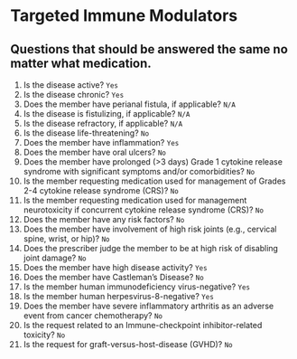# Targeted Immune Modulators
## Questions that should be answered the same no matter what medication.
1. Is the disease active?
    `Yes`
2. Is the disease chronic?
    `Yes`
3. Does the member have perianal fistula, if applicable?
    `N/A`
4. Is the disease is fistulizing, if applicable?
    `N/A`
5. Is the disease refractory, if applicable?
    `N/A`
6. Is the disease life-threatening?
    `No`
7.  Does the member have inflammation?
    `Yes`
8.  Does the member have oral ulcers?
    `No`
9.  Does the member have prolonged (>3 days) Grade 1 cytokine release syndrome with significant symptoms and/or comorbidities? 
    `No`
10.  Is the member requesting medication used for management of Grades 2-4 cytokine release syndrome (CRS)?
    `No`
11.  Is the member requesting medication used for management neurotoxicity if concurrent cytokine release syndrome (CRS)?
    `No`
12.  Does the member have any risk factors?
    `No`
13.  Does the member have involvement of high risk joints (e.g., cervical spine, wrist, or hip)? 
    `No`
14.  Does the prescriber judge the member to be at high risk of disabling joint damage?
    `No`
15.  Does the member have high disease activity?
    `Yes`
15.  Does the member have Castleman’s Disease? 
    `No`
16.  Is the member human immunodeficiency virus-negative?
    `Yes`
16.  Is the member human herpesvirus-8-negative?
    `Yes`
16.  Does the member have severe inflammatory arthritis as an adverse event from cancer chemotherapy?
    `No`
16.  Is the request related to an Immune-checkpoint inhibitor-related toxicity?
    `No`
16.  Is the request for graft-versus-host-disease (GVHD)?
    `No`
